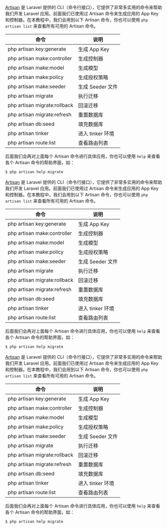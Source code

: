 [Artisan](http://d.laravel-china.org/docs/5.5/artisan) 是 Laravel 提供的 CLI（命令行接口），它提供了非常多实用的命令来帮助我们开发 Laravel 应用。前面我们已使用过 Artisan 命令来生成应用的 App Key 和控制器。在本教程中，我们会用到以下 Artisan 命令，你也可以使用 `php artisan list` 来查看所有可用的 Artisan 命令。

命令 | 说明
--- | ---
php artisan key:generate | 生成 App Key
php artisan make:controller | 生成控制器
php artisan make:model | 生成模型
php artisan make:policy | 生成授权策略
php artisan make:seeder | 生成 Seeder 文件
php artisan migrate | 执行迁移
php artisan migrate:rollback | 回滚迁移
php artisan migrate:refresh | 重置数据库
php artisan db:seed | 填充数据库
php artisan tinker | 进入 tinker 环境
php artisan route:list | 查看路由列表

后面我们会再对上面每个 Artisan 命令进行具体应用，你也可以使用 `help` 来查看各个 Artisan 命令的帮助界面，如：

```bash
$ php artisan help migrate
```
[Artisan](http://d.laravel-china.org/docs/5.5/artisan) 是 Laravel 提供的 CLI（命令行接口），它提供了非常多实用的命令来帮助我们开发 Laravel 应用。前面我们已使用过 Artisan 命令来生成应用的 App Key 和控制器。在本教程中，我们会用到以下 Artisan 命令，你也可以使用 `php artisan list` 来查看所有可用的 Artisan 命令。

命令 | 说明
--- | ---
php artisan key:generate | 生成 App Key
php artisan make:controller | 生成控制器
php artisan make:model | 生成模型
php artisan make:policy | 生成授权策略
php artisan make:seeder | 生成 Seeder 文件
php artisan migrate | 执行迁移
php artisan migrate:rollback | 回滚迁移
php artisan migrate:refresh | 重置数据库
php artisan db:seed | 填充数据库
php artisan tinker | 进入 tinker 环境
php artisan route:list | 查看路由列表

后面我们会再对上面每个 Artisan 命令进行具体应用，你也可以使用 `help` 来查看各个 Artisan 命令的帮助界面，如：

```bash
$ php artisan help migrate
```
[Artisan](http://d.laravel-china.org/docs/5.5/artisan) 是 Laravel 提供的 CLI（命令行接口），它提供了非常多实用的命令来帮助我们开发 Laravel 应用。前面我们已使用过 Artisan 命令来生成应用的 App Key 和控制器。在本教程中，我们会用到以下 Artisan 命令，你也可以使用 `php artisan list` 来查看所有可用的 Artisan 命令。

命令 | 说明
--- | ---
php artisan key:generate | 生成 App Key
php artisan make:controller | 生成控制器
php artisan make:model | 生成模型
php artisan make:policy | 生成授权策略
php artisan make:seeder | 生成 Seeder 文件
php artisan migrate | 执行迁移
php artisan migrate:rollback | 回滚迁移
php artisan migrate:refresh | 重置数据库
php artisan db:seed | 填充数据库
php artisan tinker | 进入 tinker 环境
php artisan route:list | 查看路由列表

后面我们会再对上面每个 Artisan 命令进行具体应用，你也可以使用 `help` 来查看各个 Artisan 命令的帮助界面，如：

```bash
$ php artisan help migrate
```
